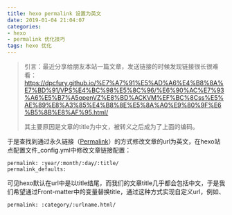 ```yaml
---
title: hexo permalink 设置为英文
date: 2019-01-04 21:04:07
categories:
- hexo
- permalink 优化技巧
tags: hexo 优化
---
```


>引言：最近分享给朋友本站一篇文章，发送链接的时候发现链接很长很难看：https://dpcfury.github.io/%E7%A7%91%E5%AD%A6%E4%B8%8A%E7%BD%91/VPS%E4%BC%98%E5%8C%96/%E6%90%AC%E7%93%A6%E5%B7%A5openVZ%E8%BD%ACKVM%EF%BC%8Css%E5%AE%89%E8%A3%85%E4%B8%8E%E5%8A%A0%E9%80%9F%E6%B5%8B%E8%AF%95.html/
>
>其主要原因是文章的title为中文，被转义之后成为了上面的编码。



于是查找到通过永久链接（[Permalink](https://hexo.io/zh-cn/docs/permalinks.html "Permalink")）的方式修改文章的url为英文，在hexo站点配置文件_config.yml中修改文章链接配置：

```
permalink: :year/:month/:day/:title/
permalink_defaults:
```

可见hexo默认在url中是以title结尾，而我们的文章title几乎都会包括中文，于是我们希望通过Front-matter中的变量替换title，通过这种方式实现自定义url，例如、

```
permalink: :category/:urlname.html/
```





